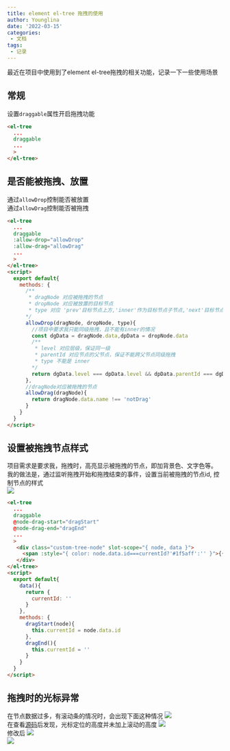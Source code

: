 ```yaml
---
title: element el-tree 拖拽的使用
author: Younglina
date: '2022-03-15'
categories:
 - 文档
tags:
 - 记录
---
```


最近在项目中使用到了element el-tree拖拽的相关功能，记录一下一些使用场景

## 常规
设置`draggable`属性开启拖拽功能
```html
<el-tree
  ...
  draggable
  ...
  >
</el-tree>
```

## 是否能被拖拽、放置
通过`allowDrop`控制能否被放置  
通过`allowDrag`控制能否被拖拽
```html
<el-tree
  ...
  draggable
  :allow-drop="allowDrop"
  :allow-drag="allowDrag"
  ...
  >
</el-tree>
<script>
  export default{
    methods: {
      /** 
       * dragNode 对应被拖拽的节点
       * dropNode 对应被放置的目标节点
       * type 对应 'prev'目标节点上方,'inner'作为目标节点子节点,'next'目标节点下方
      */
      allowDrop(dragNode, dropNode, type){
        //项目中要求我只能同级拖拽，且不能有inner的情况
        const dgData = dragNode.data,dpData = dropNode.data
        /** 
         * level 对应层级，保证同一级
         * parentId 对应节点的父节点，保证不能跨父节点同级拖拽
         * type 不能是 inner
        */
        return dgData.level === dpData.level && dpData.parentId === dgData.parentId && type !== 'inner'
      },
      //dragNode对应被拖拽的节点
      allowDrag(dragNode){
        return dragNode.data.name !== 'notDrag'
      }
    }
  }
</script>
```

## 设置被拖拽节点样式
项目需求是要求我，拖拽时，高亮显示被拖拽的节点，即加背景色、文字色等。  
我的做法是，通过监听拖拽开始和拖拽结束的事件，设置当前被拖拽的节点id, 控制节点的样式  
![](https://gitee.com/Younglina/imags/raw/master/dragNode.png)
```html
<el-tree
  ...
  draggable
  @node-drag-start="dragStart"
  @node-drag-end="dragEnd"
  ...
  >
   <div class="custom-tree-node" slot-scope="{ node, data }">
     <span :style="{ color: node.data.id===currentId?'#1f5aff':'' }">{{node.label}}</span>
   </div>
</el-tree>
<script>
  export default{
    data(){
      return {
        currentId: ''
      }
    },
    methods: {
      dragStart(node){
        this.currentId = node.data.id
      },
      dragEnd(){
        this.currentId = ''
      }
    }
  }
</script>
```

## 拖拽时的光标异常
在节点数据过多，有滚动条的情况时，会出现下面这种情况
![](https://gitee.com/Younglina/imags/raw/master/dragLine.png)  
在查看[源码](https://github.com/ElemeFE/element/blob/dev/packages/tree/src/tree.vue#L413)后发现，光标定位的高度并未加上滚动的高度
![](https://gitee.com/Younglina/imags/raw/master/elTree.png)  
修改后
![](https://gitee.com/Younglina/imags/raw/master/elTreeC.png)  
![](https://gitee.com/Younglina/imags/raw/master/dragLineC.png)  
